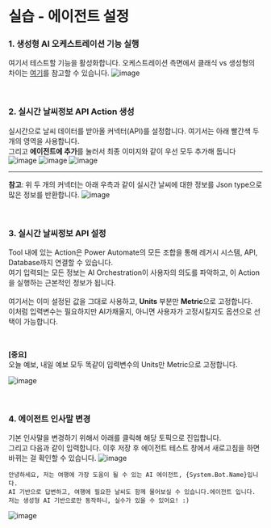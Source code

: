 실습 - 에이전트 설정
===

### 1. 생성형 AI 오케스트레이션 기능 실행
여기서 테스트할 기능을 활성화합니다. 오케스트레이션 측면에서 클래식 vs 생성형의 차이는 [여기](https://learn.microsoft.com/en-us/microsoft-copilot-studio/advanced-generative-actions)를 참고할 수 있습니다.
![image](https://github.com/user-attachments/assets/3a692146-e339-489a-8460-ce971758904a)

</br>

### 2. 실시간 날씨정보 API Action 생성
실시간으로 날씨 데이터를 받아올 커넥터(API)를 설정합니다. 여기서는 아래 빨간색 두 개의 영역을 사용합니다.   
그리고 **에이전트에 추가**를 눌러서 최종 이미지와 같이 우선 모두 추가해 둡니다
![image](https://github.com/user-attachments/assets/d7bfb4fc-394b-4866-a24d-8aae9544168a)
![image](https://github.com/user-attachments/assets/b301db8f-6237-491f-aa34-6dc52cee33c2)
![image](https://github.com/user-attachments/assets/4cec8984-d9f3-4825-af52-fb63e883f1c1)

---
**참고**: 위 두 개의 커넥터는 아래 우측과 같이 실시간 날씨에 대한 정보를 Json type으로 많은 정보를 반환합니다.
![image](https://github.com/user-attachments/assets/94aa4fdf-111c-46fc-a00e-689c5df68a74)

</br>

### 3. 실시간 날씨정보 API 설정
Tool 내에 있는 Action은 Power Automate의 모든 조합을 통해 레거시 시스템, API, Database까지 연결할 수 있습니다.      
여기 입력되는 모든 정보는 AI Orchestration이 사용자의 의도를 파악하고, 이 Action을 실행하는 근본적인 정보가 됩니다.   
</br>
여기서는 이미 설정된 값을 그대로 사용하고, **Units** 부분만 **Metric**으로 고정합니다.   
이처럼 입력변수는 필요하지만 AI가채울지, 아니면 사용자가 고정시킬지도 옵션으로 선택이 가능합니다.

</br>   

**[중요]**    
오늘 예보, 내일 예보 모두 똑같이 입력변수의 Units만 Metric으로 고정합니다.

![image](https://github.com/user-attachments/assets/f742e746-3a28-48a1-a1df-fbb92fc21f9f)

</br>

### 4. 에이전트 인사말 변경
기본 인사말을 변경하기 위해서 아래를 클릭해 해당 토픽으로 진입합니다.   
그리고 다음과 같이 입력합니다. 이후 저장 후 에이전트 테스트 창에서 새로고침을 하면 바뀌는 걸 확인할 수 있습니다.
![image](https://github.com/user-attachments/assets/03de66dc-f449-4e40-a019-a76e0a58dcae)

```
안녕하세요, 저는 여행에 가장 도움이 될 수 있는 AI 에이전트, {System.Bot.Name}입니다.
AI 기반으로 답변하고, 여행에 필요한 날씨도 함께 물어보실 수 있습니다.에이전트 ​입니다. 저는 생성형 AI 기반으로만 동작하니, 실수가 있을 수 있어요! :)
```

![image](https://github.com/user-attachments/assets/fb73ab14-cb84-4d6c-9905-2c3689fca52e)

